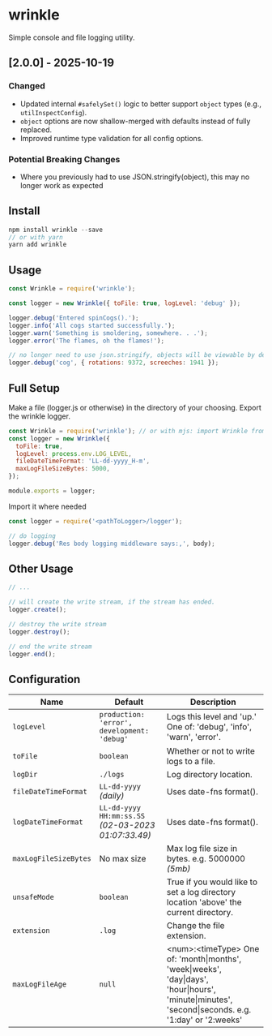 # wrinkle

Simple console and file logging utility.


## [2.0.0] - 2025-10-19
### Changed
- Updated internal `#safelySet()` logic to better support `object` types (e.g., `utilInspectConfig`).
- `object` options are now shallow-merged with defaults instead of fully replaced.
- Improved runtime type validation for all config options.

### Potential Breaking Changes
- Where you previously had to use JSON.stringify(object), this may no longer work as expected


## Install

```js
npm install wrinkle --save
// or with yarn
yarn add wrinkle
```

## Usage

```js
const Wrinkle = require('wrinkle');

const logger = new Wrinkle({ toFile: true, logLevel: 'debug' });

logger.debug('Entered spinCogs().');
logger.info('All cogs started successfully.');
logger.warn('Something is smoldering, somewhere. . .');
logger.error('The flames, oh the flames!');

// no longer need to use json.stringify, objects will be viewable by default
logger.debug('cog', { rotations: 9372, screeches: 1941 });
```

## Full Setup

Make a file (logger.js or otherwise) in the directory of your choosing. Export the wrinkle logger.

```js
const Wrinkle = require('wrinkle'); // or with mjs: import Wrinkle from 'wrinkle';
const logger = new Wrinkle({
  toFile: true,
  logLevel: process.env.LOG_LEVEL,
  fileDateTimeFormat: 'LL-dd-yyyy_H-m',
  maxLogFileSizeBytes: 5000,
});

module.exports = logger;
```

Import it where needed

```js
const logger = require('<pathToLogger>/logger');

// do logging
logger.debug('Res body logging middleware says:,', body);
```

## Other Usage

```js
// ...

// will create the write stream, if the stream has ended.
logger.create();

// destroy the write stream
logger.destroy();

// end the write stream
logger.end();
```

## Configuration

| Name                  | Default                                             | Description                                                                                                                                             |
| --------------------- | --------------------------------------------------- | ------------------------------------------------------------------------------------------------------------------------------------------------------- |
| `logLevel`            | `production: 'error', development: 'debug'`         | Logs this level and 'up.' One of: 'debug', 'info', 'warn', 'error'.                                                                                     |
| `toFile`              | `boolean`                                           | Whether or not to write logs to a file.                                                                                                                 |
| `logDir`              | `./logs`                                            | Log directory location.                                                                                                                                 |
| `fileDateTimeFormat`  | `LL-dd-yyyy` _(daily)_                              | Uses date-fns format().                                                                                                                                 |
| `logDateTimeFormat`   | `LL-dd-yyyy HH:mm:ss.SS` _(02-03-2023 01:07:33.49)_ | Uses date-fns format().                                                                                                                                 |
| `maxLogFileSizeBytes` | No max size                                         | Max log file size in bytes. e.g. 5000000 _(5mb)_                                                                                                        |
| `unsafeMode`          | `boolean`                                           | True if you would like to set a log directory location 'above' the current directory.                                                                   |
| `extension`           | `.log`                                              | Change the file extension.                                                                                                                              |
| `maxLogFileAge`       | `null`                                              | \<num\>:\<timeType\> One of: 'month\|months', 'week\|weeks', 'day\|days', 'hour\|hours', 'minute\|minutes', 'second\|seconds. e.g. '1:day' or '2:weeks' |
